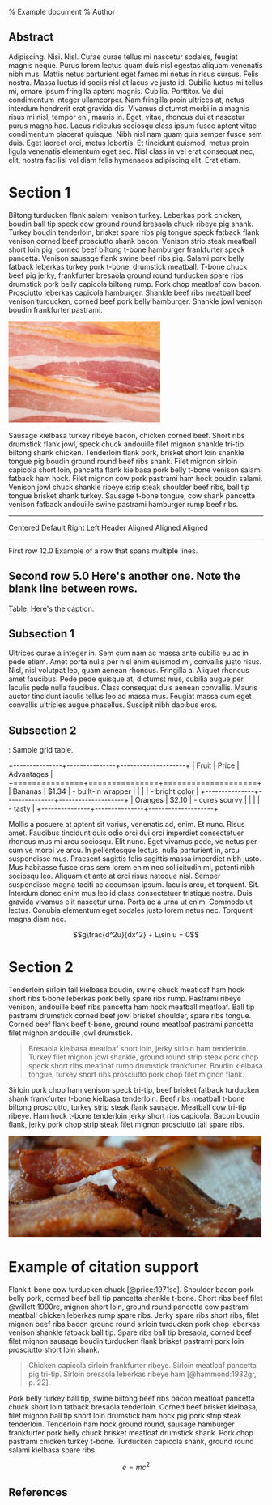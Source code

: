 % Example document
% Author

## Abstract

Adipiscing. Nisi. Nisl. Curae curae tellus mi nascetur sodales, feugiat magnis neque. Purus lorem lectus quam duis nisl egestas aliquam venenatis nibh mus. Mattis netus parturient eget fames mi netus in risus cursus. Felis nostra. Massa luctus id sociis nisl at lacus ve justo id. Cubilia luctus mi tellus mi, ornare ipsum fringilla aptent magnis. Cubilia. Porttitor. Ve dui condimentum integer ullamcorper. Nam fringilla proin ultrices at, netus interdum hendrerit erat gravida dis. Vivamus dictumst morbi in a magnis risus mi nisl, tempor eni, mauris in. Eget, vitae, rhoncus dui et nascetur purus magna hac. Lacus ridiculus sociosqu class ipsum fusce aptent vitae condimentum placerat quisque. Nibh nisl nam quam quis semper fusce sem duis. Eget laoreet orci, metus lobortis. Et tincidunt euismod, metus proin ligula venenatis elementum eget sed. Nisl class in vel erat consequat nec, elit, nostra facilisi vel diam felis hymenaeos adipiscing elit. Erat etiam.


# Section 1

Biltong turducken flank salami venison turkey. Leberkas pork chicken, boudin ball tip speck cow ground round bresaola chuck ribeye pig shank. Turkey boudin tenderloin, brisket spare ribs pig tongue speck fatback flank venison corned beef prosciutto shank bacon. Venison strip steak meatball short loin pig, corned beef biltong t-bone hamburger frankfurter speck pancetta. Venison sausage flank swine beef ribs pig. Salami pork belly fatback leberkas turkey pork t-bone, drumstick meatball. T-bone chuck beef pig jerky, frankfurter bresaola ground round turducken spare ribs drumstick pork belly capicola biltong rump. Pork chop meatloaf cow bacon. Prosciutto leberkas capicola hamburger. Shankle beef ribs meatball beef venison turducken, corned beef pork belly hamburger. Shankle jowl venison boudin frankfurter pastrami.

![A picture, of bacon](images/img1.jpg)

Sausage kielbasa turkey ribeye bacon, chicken corned beef. Short ribs drumstick flank jowl, speck chuck andouille filet mignon shankle tri-tip biltong shank chicken. Tenderloin flank pork, brisket short loin shankle tongue pig boudin ground round beef ribs shank. Filet mignon sirloin capicola short loin, pancetta flank kielbasa pork belly t-bone venison salami fatback ham hock. Filet mignon cow pork pastrami ham hock boudin salami. Venison jowl chuck shankle ribeye strip steak shoulder beef ribs, ball tip tongue brisket shank turkey. Sausage t-bone tongue, cow shank pancetta venison fatback andouille swine pastrami hamburger rump beef ribs.


-------------------------------------------------------------
 Centered   Default           Right Left
  Header    Aligned         Aligned Aligned
----------- ------- --------------- -------------------------
   First    row                12.0 Example of a row that
                                    spans multiple lines.

  Second    row                 5.0 Here's another one. Note
                                    the blank line between
                                    rows.
-------------------------------------------------------------

Table: Here's the caption.

## Subsection 1

Ultrices curae a integer in. Sem cum nam ac massa ante cubilia eu ac in pede etiam. Amet porta nulla per nisl enim euismod mi, convallis justo risus. Nisl, nisl volutpat leo, quam aenean rhoncus. Fringilla a. Aliquet rhoncus amet faucibus. Pede pede quisque at, dictumst mus, cubilia augue per. Iaculis pede nulla faucibus. Class consequat duis aenean convallis. Mauris auctor tincidunt iaculis tellus leo ad massa mus. Feugiat massa cum eget convallis ultricies augue phasellus. Suscipit nibh dapibus eros.

## Subsection 2

: Sample grid table.

+---------------+---------------+--------------------+
| Fruit         | Price         | Advantages         |
+===============+===============+====================+
| Bananas       | $1.34         | - built-in wrapper |
|               |               | - bright color     |
+---------------+---------------+--------------------+
| Oranges       | $2.10         | - cures scurvy     |
|               |               | - tasty            |
+---------------+---------------+--------------------+

Mollis a posuere at aptent sit varius, venenatis ad, enim. Et nunc. Risus amet. Faucibus tincidunt quis odio orci dui orci imperdiet consectetuer rhoncus mus mi arcu sociosqu. Elit nunc. Eget vivamus pede, ve netus per cum ve morbi ve arcu. In pellentesque lectus, nulla parturient in, arcu suspendisse mus. Praesent sagittis felis sagittis massa imperdiet nibh justo. Mus habitasse fusce cras sem lorem enim nec sollicitudin mi, potenti nibh sociosqu leo. Aliquam et ante at orci risus natoque nisl. Semper suspendisse magna taciti ac accumsan ipsum. Iaculis arcu, et torquent. Sit. Interdum donec enim mus leo id class consectetuer tristique nostra. Duis gravida vivamus elit nascetur urna. Porta ac a urna ut enim. Commodo ut lectus. Conubia elementum eget sodales justo lorem netus nec. Torquent magna diam nec.

<span class="eq">$$g\frac{d^2u}{dx^2} + L\sin u = 0$$</span>

# Section 2

Tenderloin sirloin tail kielbasa boudin, swine chuck meatloaf ham hock short ribs t-bone leberkas pork belly spare ribs rump. Pastrami ribeye venison, andouille beef ribs pancetta ham hock meatball meatloaf. Ball tip pastrami drumstick corned beef jowl brisket shoulder, spare ribs tongue. Corned beef flank beef t-bone, ground round meatloaf pastrami pancetta filet mignon andouille jowl drumstick.

> Bresaola kielbasa meatloaf short loin, jerky sirloin ham tenderloin. Turkey filet mignon jowl shankle, ground round strip steak pork chop speck short ribs meatloaf rump drumstick frankfurter. Boudin kielbasa tongue, turkey short ribs prosciutto pork chop filet mignon flank. 

Sirloin pork chop ham venison speck tri-tip, beef brisket fatback turducken shank frankfurter t-bone kielbasa tenderloin. Beef ribs meatball t-bone biltong prosciutto, turkey strip steak flank sausage. Meatball cow tri-tip ribeye. Ham hock t-bone tenderloin jerky short ribs capicola. Bacon boudin flank, jerky pork chop strip steak filet mignon prosciutto tail spare ribs.

![Here's another meat-based image](images/img2.jpg)

# Example of citation support

Flank t-bone cow turducken chuck [@price:1971sc]. Shoulder bacon pork belly pork, corned beef ball tip pancetta shankle t-bone. Short ribs beef filet @willett:1990re, mignon short loin, ground round pancetta cow pastrami meatball chicken leberkas rump spare ribs. Jerky spare ribs short ribs, filet mignon beef ribs bacon ground round sirloin turducken pork chop leberkas venison shankle fatback ball tip. Spare ribs ball tip bresaola, corned beef filet mignon sausage boudin turducken flank brisket pastrami pork loin prosciutto short loin shank.

> Chicken capicola sirloin frankfurter ribeye. Sirloin meatloaf pancetta pig tri-tip. Sirloin bresaola leberkas ribeye ham [@hammond:1932gr, p. 22].

Pork belly turkey ball tip, swine biltong beef ribs bacon meatloaf pancetta chuck short loin fatback bresaola tenderloin. Corned beef brisket kielbasa, filet mignon ball tip short loin drumstick ham hock pig pork strip steak tenderloin. Tenderloin ham hock ground round, sausage hamburger frankfurter pork belly chuck brisket meatloaf drumstick shank. Pork chop pastrami chicken turkey t-bone. Turducken capicola shank, ground round salami kielbasa spare ribs.

<span class="eq">$$e=mc^2$$</span>


## References
